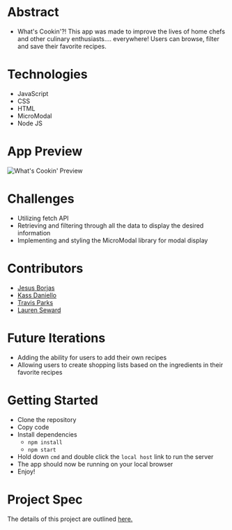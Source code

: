 # Abstract
- What's Cookin'?! This app was made to improve the lives of home chefs and other culinary enthusiasts.... everywhere! Users can browse, filter and save their favorite recipes. 

# Technologies
- JavaScript
- CSS
- HTML
- MicroModal
- Node JS

# App Preview
![What's Cookin' Preview](https://media.giphy.com/media/dadzbN7rrRoCheKjQ2/giphy.gif)

# Challenges
- Utilizing fetch API
- Retrieving and filtering through all the data to display the desired information
- Implementing and styling the MicroModal library for modal display

# Contributors 
- [Jesus Borjas](https://github.com/Jesusborjas006)
- [Kass Daniello](https://github.com/Zertroz)
- [Travis Parks](https://github.com/LeftyLincoln)
- [Lauren Seward](https://github.com/LSeward0421)

# Future Iterations
- Adding the ability for users to add their own recipes
- Allowing users to create shopping lists based on the ingredients in their favorite recipes

# Getting Started
- Clone the repository
- Copy code
- Install dependencies
  - `npm install`
  - `npm start`
- Hold down `cmd` and double click the `local host` link to run the server
- The app should now be running on your local browser
- Enjoy!

# Project Spec
The details of this project are outlined [here.](https://frontend.turing.edu/projects/whats-cookin-part-one.html) 

